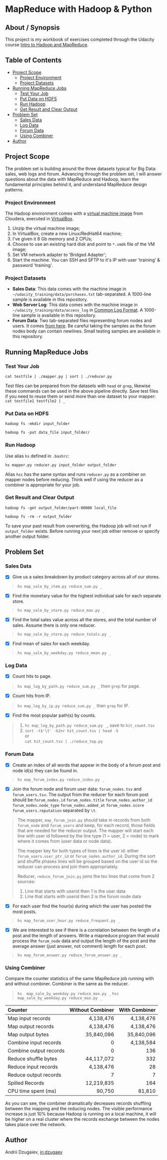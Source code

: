 # MapReduce with Hadoop & Python

## About / Synopsis

This project is my workbook of exercises completed through the Udacity course [Intro to Hadoop and MapReduce](https://www.udacity.com/course/intro-to-hadoop-and-mapreduce--ud617).

## Table of Contents
* [Project Scope](#project-scope)
    - [Project Environment](#project-environment)
    - [Project Datasets](#project-datasets)
* [Running MapReduce Jobs](#running-mapreduce-jobs)
    - [Test Your Job](#test-your-job)
    - [Put Data on HDFS](#put-data-on-hdfs)
    - [Run Hadoop](#run-hadoop)
    - [Get Result and Clear Output](#get-result-and-clear-output)
* [Problem Set](#problem-set)
    - [Sales Data](#sales-data)
    - [Log Data](#log-data)
    - [Forum Data](#forum-data)
    - [Using Combiner](#using-combiner)
* [Author](#author)

## Project Scope

The problem set is building around the three datasets typical for Big Data: sales, web logs and forum. Advancing through the problem set, I will answer questions about the data with MapReduce and Hadoop, learn the fundamental principles behind it, and understand MapReduce design patterns.

### Project Environment

The Hadoop environment comes with a [virtual machine image](http://content.udacity-data.com/courses/ud617/Cloudera-Udacity-Training-VM-4.1.1.c.zip) from Cloudera, executed in [VirtualBox](https://www.virtualbox.org/wiki/Downloads).
1) Unzip the virtual machine image;
1) In VirtualBox, create a new Linux/RedHat64 machine;
1) I've given it 8 Gb memory and 2 CPUs;
1) Choose to use an existing hard disk and point to `*.vmdk` file of the VM image;
1) Set VM network adapter to 'Bridged Adapter';
1) Start the machine. You can SSH and SFTP to it's IP with user 'training' & password 'training'.

### Project Datasets

* **Sales Data**: This data comes with the machine image in `~/udacity_training/data/purchases.txt` tab-separated. A 1000-line sample is available in this repository.
* **Web Server Log**: This data comes with the machine image in `~/udacity_training/data/access_log` in [Common Log Format](http://en.wikipedia.org/wiki/Common_Log_Format). A 1000-line sample is available in this repository.
* **Forum Data**: Two tab-separated files representing forum nodes and users. It comes [from here](http://content.udacity-data.com/course/hadoop/forum_data.tar.gz). Be careful taking the samples as the forum nodes body can contain newlines. Small testing samples are available in this repository.

## Running MapReduce Jobs

### Test Your Job

`cat testfile | ./mapper.py | sort | ./reducer.py`

Test files can be prepared from the datasets with `head` or `grep`, likewise these commands can be used in the above pipeline directly. Save test files if you need to reuse them or send more than one dataset to your mapper: `cat testfile1 testfile2 | _`

### Put Data on HDFS

`hadoop fs -mkdir input_folder`

`hadoop fs -put data_file input_folder/`

### Run Hadoop

Use alias `hs` defined in `.bashrc`:

`hs mapper.py reducer.py input_folder output_folder`

Alias `hsc` has the same syntax and runs `reducer.py` as a combiner on mapper nodes before reducing. Think well if using the reducer as a combiner is appropriate for your job.

### Get Result and Clear Output

`hadoop fs -get output_folder/part-00000 local_file`

`hadoop fs -rm -r output_folder`

To save your past result from overwriting, the Hadoop job will not run if `output_folder` exists. Before running your next job either remove or specify another output folder.

## Problem Set

### Sales Data

- [x] Give us a sales breakdown by product category across all of our stores.

> `hs map_sale_by_item.py reduce_sum.py _`

- [x] Find the monetary value for the highest individual sale for each separate store.

> `hs map_sale_by_store.py reduce_max.py _`

- [x] Find the total sales value across all the stores, and the total number of sales. Assume there is only one reducer.

> `hs map_sale_by_store.py reduce_totals.py _`

- [x] Find mean of sales for each weekday.

> `hs map_sale_by_weekday.py reduce_mean.py _`

### Log Data

- [x] Count hits to page.

> `hs map_log_by_path.py reduce_sum.py _` then `grep` for page.

- [x] Count hits from IP.

> `hs map_log_by_ip.py reduce_sum.py _` then `grep` for IP.

- [x] Find the most popular path(s) by counts.

> 1) `hs map_log_by_path.py reduce_sum.py _`, save to `hit_count.tsv`
> 1) `sort -t$'\t' -k2nr hit_count.tsv | head -5`  
> or  
> `cat hit_count.tsv | ./reduce_top.py`

### Forum Data

- [x] Create an index of all words that appear in the body of a forum post and node id(s) they can be found in.

> `hs map_forum_index.py reduce_index.py _`

- [x] Join the forum node and forum user data: `forum_nodes.tsv` and `forum_users.tsv`. The output from the reducer for each forum post should be:`forum_nodes.id` `forum_nodes.title` `forum_nodes.author_id` `forum_nodes.node_type` `forum_nodes.added_at` `forum_nodes.score` `forum_users.reputation` separated by `\t`.

> The mapper, `map_forum_join.py` should take in records from both `forum_node` and `forum_users` and keep, for each record, those fields that are needed for the reducer output. The mapper will start each line with user id followed by the line type (1 = user, 2 = node) to mark where it comes from (user data or node data).
>
> The mapper key for both types of lines is the user id: either `forum_users.user_ptr_id` or `forum_nodes.author_id`. During the sort and shuffle phases lines will be grouped based on the user id so the reducer can process and join them appropriately.
>
> Reducer, `reduce_forum_join.py` joins the tsv lines that come from 2 sources:
> 1) Line that starts with userid then 1 is the user data
> 1) Line that starts with userid then 2 is the forum node data

- [x] For each user find the hour(s) during which the user has posted the most posts.

> `hs map_forum_user_hour.py reduce_frequent.py _`

- [x] We are interested to see if there is a correlation between the length of a post and the length of answers. Write a mapreduce program that would process the `forum_node` data and output the length of the post and the average answer (just answer, not comment) length for each post.

> `hs map_forum_answer.py reduce_forum_answer.py _`

### Using Combiner

Compare the counter statistics of the same MapReduce job running with and without combiner. Combiner is the same as the reducer.

> `hs  map_sale_by_weekday.py reduce_max.py _`
> `hsc map_sale_by_weekday.py reduce_max.py _`

|Counter|Without Combiner|With Combiner|
|:---|---:|---:|
|Map input records|4,138,476|4,138,476|
|Map output records|4,138,476|4,138,476|
|Map output bytes|35,840,096|35,840,096|
|Combine input records|0|4,138,584|
|Combine output records|0|136|
|Reduce shuffle bytes|44,117,072|332|
|Reduce input records|4,138,476|28|
|Reduce output records|7|7|
|Spilled Records|12,219,835|164|
|CPU time spent (ms)|90,750|81,810|

As you can see, the combiner dramatically decreases records shuffling between the mapping and the reducing nodes. The visible performance increase is just 10% because Hadoop is running on a local machine, it will be higher on a real cluster where the records exchange between the nodes takes place over the network.

[//]: # (## What I Have Learned)

[//]: # (Through the implementation of this project I've learned:)

## Author

Andrii Dzugaiev, [in:dzugaev](https://www.linkedin.com/in/dzugaev/)
